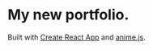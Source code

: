 # My new portfolio.

Built with [Create React App](https://github.com/facebook/create-react-app) and [anime.js](http://animejs.com/).
